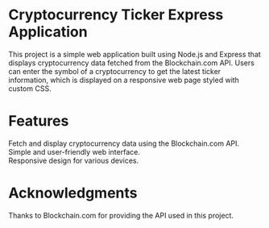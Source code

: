# Cryptocurrency Ticker Express Application  

This project is a simple web application built using Node.js and Express that displays cryptocurrency data fetched from the Blockchain.com API. Users can enter the symbol of a cryptocurrency to get the latest ticker information, which is displayed on a responsive web page styled with custom CSS.  

# Features

Fetch and display cryptocurrency data using the Blockchain.com API.  
Simple and user-friendly web interface.  
Responsive design for various devices.  


# Acknowledgments


Thanks to Blockchain.com for providing the API used in this project.
